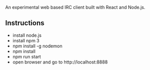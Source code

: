 An experimental web based IRC client built with React and Node.js.

Instructions
-------------

- install node.js
- install npm 3
- npm install -g nodemon
- npm install
- npm run start
- open browser and go to http://localhost:8888
